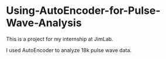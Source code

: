 # Using-AutoEncoder-for-Pulse-Wave-Analysis

This is a project for my internship at JimLab.

I used AutoEncoder to analyze 18k pulse wave data.
